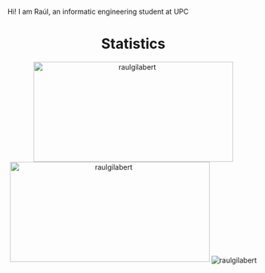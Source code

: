 Hi! I am Raúl, an informatic engineering student at 
UPC

<h1 align = "center">Statistics</h1>
<p align = "center">
  <img src="https://github-readme-stats.vercel.app/api?username=raulgilabert&show_icons=true&theme=nord" alt="raulgilabert" height="200" width="400" />
  <img src="https://github-readme-stats.vercel.app/api/top-langs?username=raulgilabert&show_icons=true&locale=en&layout=compact&theme=nord" alt="raulgilabert" height="200" width="400" />
  <img align="center" src="https://github-readme-streak-stats.herokuapp.com/?user=raulgilabert&theme=nord" alt="raulgilabert" />
</p>
